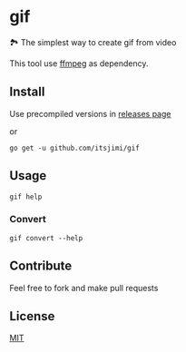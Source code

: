 # gif
🏞 The simplest way to create gif from video

This tool use [ffmpeg](https://ffmpeg.org/) as dependency.

## Install
Use precompiled versions in [releases page](https://github.com/ItsJimi/gif/releases)

or

```shell
go get -u github.com/itsjimi/gif
```

## Usage
```shell
gif help
```
### Convert
```shell
gif convert --help
```

## Contribute
Feel free to fork and make pull requests

## License
[MIT](https://github.com/ItsJimi/gif/blob/master/LICENSE)
